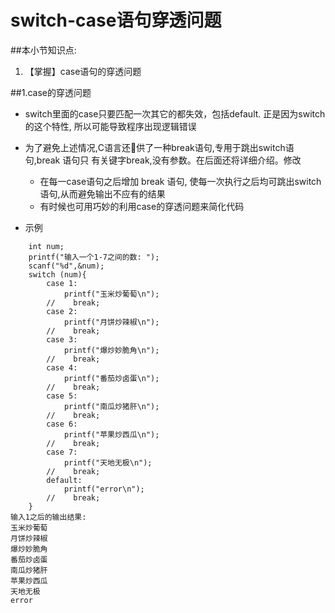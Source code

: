 # switch-case语句穿透问题
##本小节知识点:
1. 【掌握】case语句的穿透问题

##1.case的穿透问题
- switch里面的case只要匹配一次其它的都失效，包括default. 正是因为switch的这个特性, 所以可能导致程序出现逻辑错误

- 为了避免上述情况,C语言还􏰀供了一种break语句,专用于跳出switch语句,break 语句只 有关键字break,没有参数。在后面还将详细介绍。修改
    + 在每一case语句之后增加 break 语句, 使每一次执行之后均可跳出switch语句,从而避免输出不应有的结果
    + 有时候也可用巧妙的利用case的穿透问题来简化代码

- 示例
```
    int num;
    printf("输入一个1-7之间的数: ");
    scanf("%d",&num);
    switch (num){
        case 1:
            printf("玉米炒葡萄\n");
        //    break;
        case 2:
            printf("月饼炒辣椒\n");
        //    break;
        case 3:
            printf("爆炒妙脆角\n");
        //    break;
        case 4:
            printf("番茄炒卤蛋\n");
        //    break;
        case 5:
            printf("南瓜炒猪肝\n");
        //    break;
        case 6:
            printf("苹果炒西瓜\n");
        //    break;
        case 7:
            printf("天地无极\n");
        //    break;
        default:
            printf("error\n");
        //    break;
    }
输入1之后的输出结果:
玉米炒葡萄
月饼炒辣椒
爆炒妙脆角
番茄炒卤蛋
南瓜炒猪肝
苹果炒西瓜
天地无极
error
```

